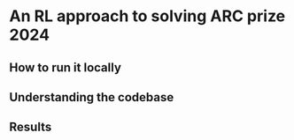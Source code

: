 # An RL approach to solving ARC prize 2024

## How to run it locally

## Understanding the codebase

## Results
